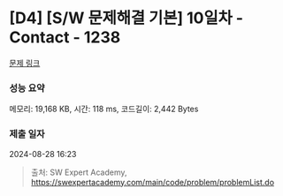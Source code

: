 # [D4] [S/W 문제해결 기본] 10일차 - Contact - 1238 

[문제 링크](https://swexpertacademy.com/main/code/problem/problemDetail.do?contestProbId=AV15B1cKAKwCFAYD) 

### 성능 요약

메모리: 19,168 KB, 시간: 118 ms, 코드길이: 2,442 Bytes

### 제출 일자

2024-08-28 16:23



> 출처: SW Expert Academy, https://swexpertacademy.com/main/code/problem/problemList.do